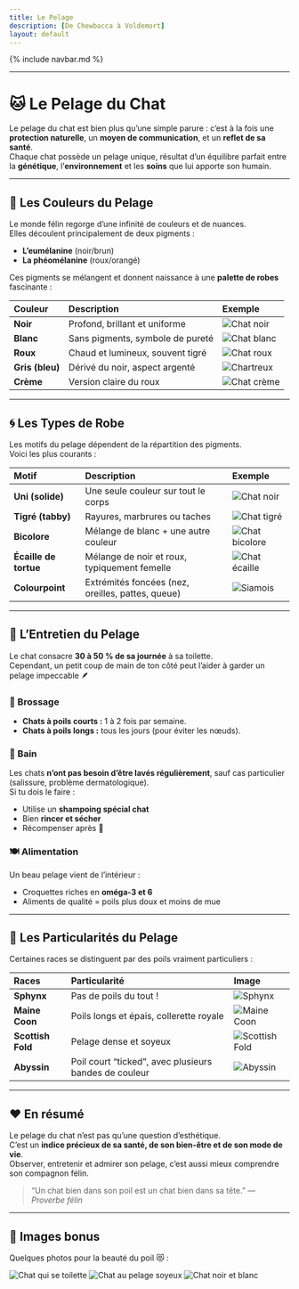 ```yaml
---
title: Le Pelage
description: [De Chewbacca à Voldemort]
layout: default
---
```


{% include navbar.md %}

---

# 🐱 Le Pelage du Chat

Le pelage du chat est bien plus qu’une simple parure : c’est à la fois une **protection naturelle**, un **moyen de communication**, et un **reflet de sa santé**.  
Chaque chat possède un pelage unique, résultat d’un équilibre parfait entre la **génétique**, l’**environnement** et les **soins** que lui apporte son humain.

---

## 🌈 Les Couleurs du Pelage

Le monde félin regorge d’une infinité de couleurs et de nuances.  
Elles découlent principalement de deux pigments :  
- **L’eumélanine** (noir/brun)  
- **La phéomélanine** (roux/orangé)

Ces pigments se mélangent et donnent naissance à une **palette de robes** fascinante :

<p align="center">
  
| Couleur | Description | Exemple |
|:--|:--|:--|
| **Noir** | Profond, brillant et uniforme | ![Chat noir](/Bestiaire/assets/images/blackcat.jpg) |
| **Blanc** | Sans pigments, symbole de pureté | ![Chat blanc](/Bestiaire/assets/images/whitecat.jpg) |
| **Roux** | Chaud et lumineux, souvent tigré | ![Chat roux](/Bestiaire/assets/images/gingercat.jpg) |
| **Gris (bleu)** | Dérivé du noir, aspect argenté | ![Chartreux](/Bestiaire/assets/images/greycat.jpg) |
| **Crème** | Version claire du roux | ![Chat crème](/Bestiaire/assets/images/creamcat.jpg) |

</p>

---

## 🌀 Les Types de Robe

Les motifs du pelage dépendent de la répartition des pigments.  
Voici les plus courants :

| Motif | Description | Exemple |
|:--|:--|:--|
| **Uni (solide)** | Une seule couleur sur tout le corps | ![Chat noir](https://upload.wikimedia.org/wikipedia/commons/0/0b/Blackcat-Lilith.jpg) |
| **Tigré (tabby)** | Rayures, marbrures ou taches | ![Chat tigré](https://upload.wikimedia.org/wikipedia/commons/3/3a/Cat03.jpg) |
| **Bicolore** | Mélange de blanc + une autre couleur | ![Chat bicolore](https://upload.wikimedia.org/wikipedia/commons/2/2d/Bicolor_cat.jpg) |
| **Écaille de tortue** | Mélange de noir et roux, typiquement femelle | ![Chat écaille](https://upload.wikimedia.org/wikipedia/commons/8/81/Tortoiseshell_cat.jpg) |
| **Colourpoint** | Extrémités foncées (nez, oreilles, pattes, queue) | ![Siamois](https://upload.wikimedia.org/wikipedia/commons/b/bc/Siamese_cat.jpg) |

---

## 🧴 L’Entretien du Pelage

Le chat consacre **30 à 50 % de sa journée** à sa toilette.  
Cependant, un petit coup de main de ton côté peut l’aider à garder un pelage impeccable 🪶

### 🪮 Brossage
- **Chats à poils courts :** 1 à 2 fois par semaine.  
- **Chats à poils longs :** tous les jours (pour éviter les nœuds).  

### 🧼 Bain
Les chats **n’ont pas besoin d’être lavés régulièrement**, sauf cas particulier (salissure, problème dermatologique).  
Si tu dois le faire :
- Utilise un **shampoing spécial chat**
- Bien **rincer et sécher**
- Récompenser après 🐾

### 🍽️ Alimentation
Un beau pelage vient de l’intérieur :
- Croquettes riches en **oméga-3 et 6**
- Aliments de qualité = poils plus doux et moins de mue

---

## 🧬 Les Particularités du Pelage

Certaines races se distinguent par des poils vraiment particuliers :

| Races | Particularité | Image |
|:--|:--|:--|
| **Sphynx** | Pas de poils du tout ! | ![Sphynx](https://upload.wikimedia.org/wikipedia/commons/3/31/Sphynx_cat_on_red_couch.jpg) |
| **Maine Coon** | Poils longs et épais, collerette royale | ![Maine Coon](https://upload.wikimedia.org/wikipedia/commons/5/5e/Maine_Coon_female.jpg) |
| **Scottish Fold** | Pelage dense et soyeux | ![Scottish Fold](https://upload.wikimedia.org/wikipedia/commons/5/57/Scottish_fold_cat.jpg) |
| **Abyssin** | Poil court “ticked”, avec plusieurs bandes de couleur | ![Abyssin](https://upload.wikimedia.org/wikipedia/commons/8/89/Abyssinian_cat.jpg) |

---

## ❤️ En résumé

Le pelage du chat n’est pas qu’une question d’esthétique.  
C’est un **indice précieux de sa santé, de son bien-être et de son mode de vie**.  
Observer, entretenir et admirer son pelage, c’est aussi mieux comprendre son compagnon félin.  

> “Un chat bien dans son poil est un chat bien dans sa tête.” — *Proverbe félin*

---

## 🐾 Images bonus

Quelques photos pour la beauté du poil 😻 :

![Chat qui se toilette](https://upload.wikimedia.org/wikipedia/commons/b/b0/Cat_cleaning_its_paw.jpg)
![Chat au pelage soyeux](https://upload.wikimedia.org/wikipedia/commons/7/7e/Longhaired_cat.jpg)
![Chat noir et blanc](https://upload.wikimedia.org/wikipedia/commons/d/d8/Black_and_white_cat.jpg)

